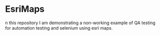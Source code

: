 # EsriMaps

n this repository I am demonstrating a non-working example of QA testing for automation testing and selenium using esri maps.
